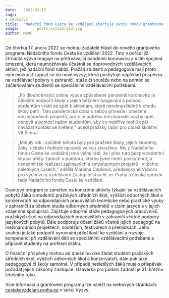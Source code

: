 ```yaml
---
date:   2022-02-17
tags:  
- školství
title:  "Nadační fond Cesta ke vzdělání startuje svoji novou grantovou výzvu"
image: 	      posts/vitsimral3.jpg
author: MHMP
---
```

 
Od čtvrtka 17. února 2022 se mohou žadatelé hlásit do nového grantového programu Nadačního fondu Cesta ke vzdělání 2022. Tato v pořadí již čtrnáctá výzva reaguje na přetrvávající pandemii koronaviru a s tím spojená omezení, která neumožňovala účastnit se doprovodných vzdělávacích aktivit, jež nadační fond nabízí. Pražští studenti a pedagogové mají proto nyní možnost zapojit se do nové výzvy, která poskytuje například příspěvky na vzdělávací pobyty v zahraničí, stáže či soutěže nebo na pomoc se začleňováním studentů se speciálními vzdělávacími potřebami. 

> „Po dlouhotrvající online výuce způsobené pandemií koronaviru je důležité podpořit školy v jejich běžném fungování a pomoci studentům vrátit se zpět k aktivitám, které neodmyslitelně k chodu školy patří. Tato pandemická doba s sebou přinesla i omezení mezinárodních projektů, proto je potřeba mezinárodní vazby opět obnovit a pomoci našim studentům, aby co nejdříve mohli opět navázat kontakt se světem,” uvedl pražský radní pro oblast školství Vít Šimral.

> „Minulý rok i začátek tohoto byly pro pražské školy, jejich studenty, žáky, učitele i ředitele opravdu velkou zkouškou. My z Nadačního fondu Cesta ke vzdělání jsme velmi rádi, že i přes tuto bezprecedentní situaci přišly žádosti o podporu, kterou jsme mohli poskytnout, a usnadnit tak realizaci zajímavých a smysluplných projektů i v těchto nelehkých časech,“ sdělila Mariana Čapková, předsedkyně Výboru pro výchovu a vzdělávání Zastupitelstva hl. m. Prahy a členka správní rady Nadačního fondu Cesta ke vzdělání.

Grantový program je zaměřen na konkrétní aktivity týkající se vzdělávacích pobytů žáků a studentů pražských středních škol, vyšších odborných škol a konzervatoří na odpovídajících pracovištích teoretické nebo praktické výuky v zahraničí za účelem studia odborných předmětů v cizím jazyce a v jejich vzájemné spolupráci. Zajišťuje odborné stáže pedagogických pracovníků pražských škol na odpovídajících pracovištích v zahraničí včetně podpory jazykových pobytů. Dále podporuje účasti žáků včetně jejich pedagogů na mezinárodních projektech, soutěžích, festivalech a přehlídkách. Jeho snahou je také podpořit vyrovnání příležitostí ke vzdělání a rozvoje kompetencí při vzdělávání dětí se speciálními vzdělávacími potřebami a připravit studenty na profesní dráhu. 

O finanční příspěvky mohou od dnešního dne žádat studenti pražských středních škol, vyšších odborných škol a konzervatoří, dále pak také pedagogové či školy samotné. V případě nezletilých žáků musí o příspěvek požádat jejich zákonný zástupce. Uzávěrka pro podání žádostí je 31. března letošního roku. 

Více informací o grantovém programu lze nalézt na webových stránkách: [cestakevzdelani.praha.eu](https://cestakevzdelani.praha.eu) v sekci Výzvy.
